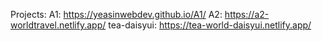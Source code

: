  Projects:
A1: https://yeasinwebdev.github.io/A1/
A2: https://a2-worldtravel.netlify.app/
tea-daisyui: https://tea-world-daisyui.netlify.app/
